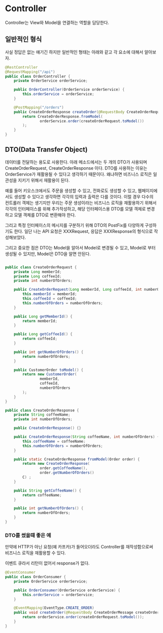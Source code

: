 # Controller

Controller는 View와 Model을 연결하는 역할을 담당한다.

## 일반적인 형식

사실 정답은 없는 얘기긴 하지만 일반적인 형태는 아래와 같고 각 요소에 대해서 알아보자.

```java
@RestController
@RequestMapping("/api")
public class OrderController {
    private OrderService orderService;

    public OrderController(OrderService orderService) {
        this.orderService = orderService;
    }

    @PostMapping("/orders")
    public CreateOrderResponse createOrder(@RequestBody CreateOrderRequest createOrderRequest)  {
        return CreateOrderResponse.fromModel(
                orderService.order(createOrderRequest.toModel())
        );
    }
}
```

## DTO(Data Transfer Object)

데이터를 전달하는 용도로 사용한다. 아래 메소드에서는 두 개의 DTO가 사용되며 CreateOrderRequest, CreateOrderResponse 이다.
DTO를 사용하는 이유는 OrderService가 재활용될 수 있다고 생각하기 때문이다. 왜냐하면 비즈니스 로직은 일관성을 지키기 위해서 재활용이 된다.

예를 들어 키오스크에서도 주문을 생성할 수 있고, 전화로도 생성할 수 있고, 웹페이지에서도 생성할 수 있다고 생각하면 각각의 입력과 출력은 다를 것이다. 
이럴 경우 다수의 컨트롤러 객체는 생기지만 우리는 주문 생성이라는 비즈니스 로직을 재활용하기 위해서 각각의 인터페이스를 위해 추가작성하고, 해당 인터페이스용 DTO를 모델 객체로 변경하고 모델 객체를 DTO로 변환해야 한다.

그리고 특정 인터페이스의 메시지를 구분하기 위해 DTO의 PostFix를 다양하게 구성하기도 한다. 일단 나는 API 요청은 XXXRequest, 응답은 XXXResponse의 형식으로 작성해보았다. 

그리고 중요한 점은 DTO는 Model을 알아서 Model로 변경될 수 있고, Model로 부터 생성될 수 있지만, Model은 DTO을 알면 안된다.


```java

public class CreateOrderRequest {
    private Long memberId;
    private Long coffeeId;
    private int numberOfOrders;

    public CreateOrderRequest(Long memberId, Long coffeeId, int numberOfOrders) {
        this.memberId = memberId;
        this.coffeeId = coffeeId;
        this.numberOfOrders = numberOfOrders;
    }

    public Long getMemberId() {
        return memberId;
    }

    public Long getCoffeeId() {
        return coffeeId;
    }

    public int getNumberOfOrders() {
        return numberOfOrders;
    }

    public CustomerOrder toModel() {
        return new CustomerOrder(
                memberId,
                coffeeId,
                numberOfOrders
        );
    }
}
```

```java
public class CreateOrderResponse {
    private String coffeeName;
    private int numberOfOrders;

    public CreateOrderResponse() {}

    public CreateOrderResponse(String coffeeName, int numberOfOrders) {
        this.coffeeName = coffeeName;
        this.numberOfOrders = numberOfOrders;
    }

    public static CreateOrderResponse fromModel(Order order) {
        return new CreateOrderResponse(
                order.getCoffeeName(),
                order.getNumberOfOrders()
        C) ;
    }

    public String getCoffeeName() {
        return coffeeName;
    }

    public int getNumberOfOrders() {
        return numberOfOrders;
    }
}
```

### DTO를 썼을떄 좋은 예

만약에 HTTP가 아닌 요청(예 카프카)가 들어오더라도 Controller를 재작성함으로써 비즈니스 로직을 재활용할 수 있다.

이벤트 큐라서 리턴이 없어서 response가 없다.

```java
@EventConsumer
public class OrderConsumer {
    private OrderService orderService;

    public OrderConsumer(OrderService orderService) {
        this.orderService = orderService;
    }

    @EventMapping(EventType.CREATE_ORDER)
    public void createOrder(@RequestBody CreateOrderMessage createOrderMessage)  {
        return orderService.order(createOrderRequest.toModel());
    }
}
```